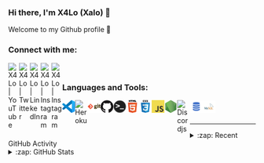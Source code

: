 ### Hi there, I'm X4Lo (Xalo) 👋

Welcome to my Github profile 🙂

### Connect with me:

[<img align="left" alt="X4Lo | YouTube" width="22px" src="https://cdn.jsdelivr.net/npm/simple-icons@v3/icons/youtube.svg" />][youtube]
[<img align="left" alt="X4Lo | Twitter" width="22px" src="https://cdn.jsdelivr.net/npm/simple-icons@v3/icons/twitter.svg" />][twitter]
[<img align="left" alt="X4Lo | LinkedIn" width="22px" src="https://cdn.jsdelivr.net/npm/simple-icons@v3/icons/linkedin.svg" />][linkedin]
[<img align="left" alt="X4Lo | Instagram" width="22px" src="https://cdn.jsdelivr.net/npm/simple-icons@v3/icons/instagram.svg" />][instagram]
[<img align="left" alt="X4Lo | Instagram" width="22px" src="https://cdn.jsdelivr.net/npm/simple-icons@v3/icons/discord.svg" />][discord]

<br />

### Languages and Tools:

[<img align="left" alt="Visual Studio Code" width="26px" src="https://raw.githubusercontent.com/github/explore/80688e429a7d4ef2fca1e82350fe8e3517d3494d/topics/visual-studio-code/visual-studio-code.png" />][gitprofile]
[<img align="left" alt="Heroku" width="26px" src="https://simpleicons.org/icons/heroku.svg" />][gitprofile]
[<img align="left" alt="Git" width="26px" src="https://raw.githubusercontent.com/github/explore/80688e429a7d4ef2fca1e82350fe8e3517d3494d/topics/git/git.png" />][gitprofile]
[<img align="left" alt="GitHub" width="26px" src="https://raw.githubusercontent.com/github/explore/78df643247d429f6cc873026c0622819ad797942/topics/github/github.png" />][gitprofile]
[<img align="left" alt="Terminal" width="26px" src="https://raw.githubusercontent.com/github/explore/80688e429a7d4ef2fca1e82350fe8e3517d3494d/topics/terminal/terminal.png" />][gitprofile]
[<img align="left" alt="HTML5" width="26px" src="https://raw.githubusercontent.com/github/explore/80688e429a7d4ef2fca1e82350fe8e3517d3494d/topics/html/html.png" />][gitprofile]
[<img align="left" alt="CSS3" width="26px" src="https://raw.githubusercontent.com/github/explore/80688e429a7d4ef2fca1e82350fe8e3517d3494d/topics/css/css.png" />][gitprofile]
[<img align="left" alt="JavaScript" width="26px" src="https://raw.githubusercontent.com/github/explore/80688e429a7d4ef2fca1e82350fe8e3517d3494d/topics/javascript/javascript.png" />][gitprofile]
[<img align="left" alt="Node.js" width="26px" src="https://raw.githubusercontent.com/github/explore/80688e429a7d4ef2fca1e82350fe8e3517d3494d/topics/nodejs/nodejs.png" />][gitprofile]
[<img align="left" alt="Discordjs" width="26px" src="https://avatars0.githubusercontent.com/u/26492485?s=200&v=4" />][gitprofile]
[<img align="left" alt="SQL" width="26px" src="https://raw.githubusercontent.com/github/explore/80688e429a7d4ef2fca1e82350fe8e3517d3494d/topics/sql/sql.png" />][gitprofile]
[<img align="left" alt="MySQL" width="26px" src="https://raw.githubusercontent.com/github/explore/80688e429a7d4ef2fca1e82350fe8e3517d3494d/topics/mysql/mysql.png" />][gitprofile]



<br />
<br />

---

<details>
  <summary>:zap: Recent GitHub Activity</summary>
  
<!--START_SECTION:activity-->
<!--END_SECTION:activity-->

</details>

<details>
  <summary>:zap: GitHub Stats</summary>

  <img align="left" alt="X4Lo's GitHub Stats" src="https://github-readme-stats.vercel.app/api?username=X4Lo&show_icons=true&hide_border=true" />

</details>

[gitprofile]: https://github.com/X4Lo
[youtube]: https://duckduckgo.com/
[twitter]: https://duckduckgo.com/
[instagram]: https://duckduckgo.com/
[linkedin]: https://duckduckgo.com/
[discord]: https://discord.bio/mrx4lo

